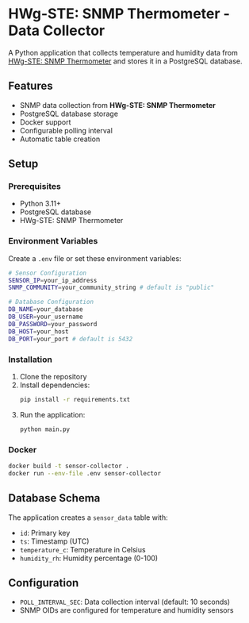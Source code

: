 # HWg-STE: SNMP Thermometer - Data Collector

A Python application that collects temperature and humidity data from [HWg-STE: SNMP Thermometer](https://www.hw-group.com/device/hwg-ste) and stores it in a PostgreSQL database.

## Features

- SNMP data collection from **HWg-STE: SNMP Thermometer**
- PostgreSQL database storage
- Docker support
- Configurable polling interval
- Automatic table creation

## Setup

### Prerequisites

- Python 3.11+
- PostgreSQL database
- HWg-STE: SNMP Thermometer

### Environment Variables

Create a `.env` file or set these environment variables:

```bash
# Sensor Configuration
SENSOR_IP=your_ip_address
SNMP_COMMUNITY=your_community_string # default is "public"

# Database Configuration
DB_NAME=your_database
DB_USER=your_username
DB_PASSWORD=your_password
DB_HOST=your_host
DB_PORT=your_port # default is 5432
```

### Installation

1. Clone the repository
2. Install dependencies:
   ```bash
   pip install -r requirements.txt
   ```
3. Run the application:
   ```bash
   python main.py
   ```

### Docker

```bash
docker build -t sensor-collector .
docker run --env-file .env sensor-collector
```

## Database Schema

The application creates a `sensor_data` table with:
- `id`: Primary key
- `ts`: Timestamp (UTC)
- `temperature_c`: Temperature in Celsius
- `humidity_rh`: Humidity percentage (0-100)

## Configuration

- `POLL_INTERVAL_SEC`: Data collection interval (default: 10 seconds)
- SNMP OIDs are configured for temperature and humidity sensors
